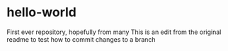 # hello-world
First ever repository, hopefully from many
This is an edit from the original readme to test how to commit changes to a branch
